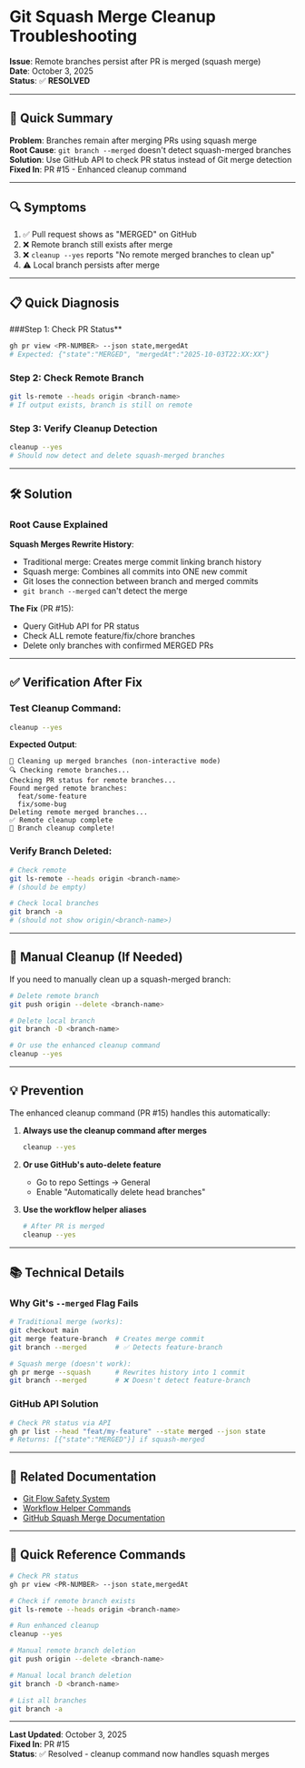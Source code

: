 # Git Squash Merge Cleanup Troubleshooting

**Issue**: Remote branches persist after PR is merged (squash merge)  
**Date**: October 3, 2025  
**Status**: ✅ **RESOLVED**

---

## 🎯 Quick Summary

**Problem**: Branches remain after merging PRs using squash merge  
**Root Cause**: `git branch --merged` doesn't detect squash-merged branches  
**Solution**: Use GitHub API to check PR status instead of Git merge detection  
**Fixed In**: PR #15 - Enhanced cleanup command

---

## 🔍 Symptoms

1. ✅ Pull request shows as "MERGED" on GitHub
2. ❌ Remote branch still exists after merge
3. ❌ `cleanup --yes` reports "No remote merged branches to clean up"
4. ⚠️ Local branch persists after merge

---

## 📋 Quick Diagnosis

###Step 1: Check PR Status**
```bash
gh pr view <PR-NUMBER> --json state,mergedAt
# Expected: {"state":"MERGED", "mergedAt":"2025-10-03T22:XX:XX"}
```

### **Step 2: Check Remote Branch**
```bash
git ls-remote --heads origin <branch-name>
# If output exists, branch is still on remote
```

### **Step 3: Verify Cleanup Detection**
```bash
cleanup --yes
# Should now detect and delete squash-merged branches
```

---

## 🛠️ Solution

### **Root Cause Explained**

**Squash Merges Rewrite History**:
- Traditional merge: Creates merge commit linking branch history
- Squash merge: Combines all commits into ONE new commit
- Git loses the connection between branch and merged commits
- `git branch --merged` can't detect the merge

**The Fix** (PR #15):
- Query GitHub API for PR status
- Check ALL remote feature/fix/chore branches
- Delete only branches with confirmed MERGED PRs

---

## ✅ Verification After Fix

### **Test Cleanup Command**:
```bash
cleanup --yes
```

**Expected Output**:
```
🧹 Cleaning up merged branches (non-interactive mode)
🔍 Checking remote branches...
Checking PR status for remote branches...
Found merged remote branches:
  feat/some-feature
  fix/some-bug
Deleting remote merged branches...
✅ Remote cleanup complete
🎉 Branch cleanup complete!
```

### **Verify Branch Deleted**:
```bash
# Check remote
git ls-remote --heads origin <branch-name>
# (should be empty)

# Check local branches
git branch -a
# (should not show origin/<branch-name>)
```

---

## 🔄 Manual Cleanup (If Needed)

If you need to manually clean up a squash-merged branch:

```bash
# Delete remote branch
git push origin --delete <branch-name>

# Delete local branch
git branch -D <branch-name>

# Or use the enhanced cleanup command
cleanup --yes
```

---

## 💡 Prevention

The enhanced cleanup command (PR #15) handles this automatically:

1. **Always use the cleanup command after merges**
   ```bash
   cleanup --yes
   ```

2. **Or use GitHub's auto-delete feature**
   - Go to repo Settings → General
   - Enable "Automatically delete head branches"

3. **Use the workflow helper aliases**
   ```bash
   # After PR is merged
   cleanup --yes
   ```

---

## 📚 Technical Details

### **Why Git's `--merged` Flag Fails**

```bash
# Traditional merge (works):
git checkout main
git merge feature-branch  # Creates merge commit
git branch --merged       # ✅ Detects feature-branch

# Squash merge (doesn't work):
gh pr merge --squash      # Rewrites history into 1 commit
git branch --merged       # ❌ Doesn't detect feature-branch
```

### **GitHub API Solution**

```bash
# Check PR status via API
gh pr list --head "feat/my-feature" --state merged --json state
# Returns: [{"state":"MERGED"}] if squash-merged
```

---

## 🎯 Related Documentation

- [Git Flow Safety System](../git-flow-safety-improvements.md)
- [Workflow Helper Commands](../../../scripts/workflow-helper.sh)
- [GitHub Squash Merge Documentation](https://docs.github.com/en/pull-requests/collaborating-with-pull-requests/incorporating-changes-from-a-pull-request/about-pull-request-merges#squash-and-merge-your-commits)

---

## 📝 Quick Reference Commands

```bash
# Check PR status
gh pr view <PR-NUMBER> --json state,mergedAt

# Check if remote branch exists
git ls-remote --heads origin <branch-name>

# Run enhanced cleanup
cleanup --yes

# Manual remote branch deletion
git push origin --delete <branch-name>

# Manual local branch deletion
git branch -D <branch-name>

# List all branches
git branch -a
```

---

**Last Updated**: October 3, 2025  
**Fixed In**: PR #15  
**Status**: ✅ Resolved - cleanup command now handles squash merges
